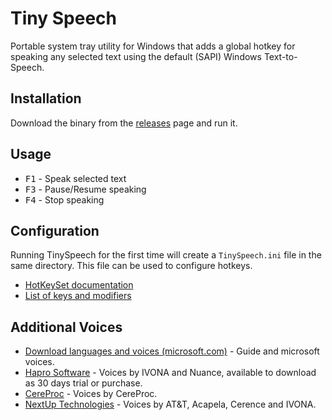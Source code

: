 # Tiny Speech

Portable system tray utility for Windows that adds a global hotkey for speaking
any selected text using the default (SAPI) Windows Text-to-Speech.
	
## Installation

Download the binary from the
[releases](https://github.com/DannyBen/TinySpeech/releases) page and run it.

## Usage

- <kbd>F1</kbd> - Speak selected text
- <kbd>F3</kbd> - Pause/Resume speaking
-	<kbd>F4</kbd> - Stop speaking

## Configuration

Running TinySpeech for the first time will create a `TinySpeech.ini` file in the
same directory. This file can be used to configure hotkeys.

- [HotKeySet documentation](https://www.autoitscript.com/autoit3/docs/functions/HotKeySet.htm)
- [List of keys and modifiers](https://www.autoitscript.com/autoit3/docs/functions/Send.htm)

## Additional Voices

- [Download languages and voices (microsoft.com)](https://support.microsoft.com/en-gb/topic/download-languages-and-voices-for-immersive-reader-read-mode-and-read-aloud-4c83a8d8-7486-42f7-8e46-2b0fdf753130) - Guide and microsoft voices.
- [Hapro Software](http://harposoftware.com/) - Voices by IVONA and Nuance, available to download as 30 days trial or purchase.
- [CereProc](https://www.cereproc.com/buy-voices) - Voices by CereProc.
- [NextUp Technologies](https://nextup.com/) - Voices by AT&T, Acapela, Cerence and IVONA.